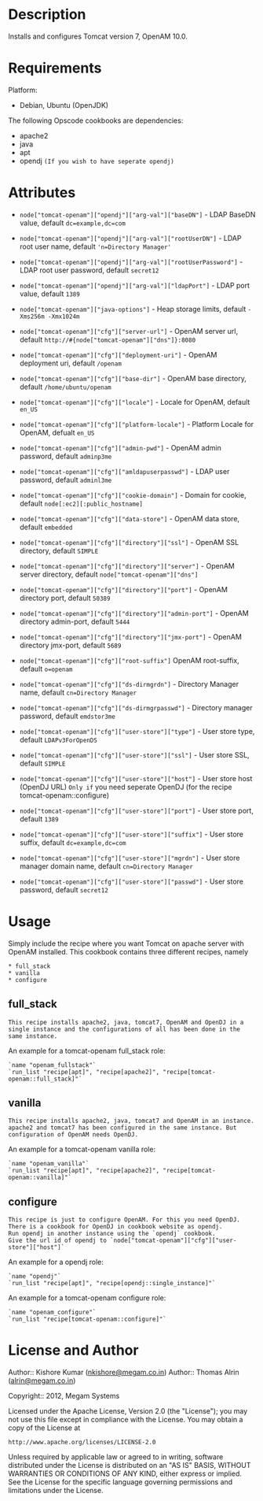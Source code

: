 Description
===========

Installs and configures Tomcat version 7, OpenAM 10.0.

Requirements
============

Platform:

* Debian, Ubuntu (OpenJDK)


The following Opscode cookbooks are dependencies:

* apache2
* java
* apt
* opendj `(If you wish to have seperate opendj)`

Attributes
==========
* `node["tomcat-openam"]["opendj"]["arg-val"]["baseDN"]` - LDAP BaseDN value, default `dc=example,dc=com`
* `node["tomcat-openam"]["opendj"]["arg-val"]["rootUserDN"]` - LDAP root user name, default `'n=Directory Manager'`
* `node["tomcat-openam"]["opendj"]["arg-val"]["rootUserPassword"]` - LDAP root user password, default `secret12`
* `node["tomcat-openam"]["opendj"]["arg-val"]["ldapPort"]` - LDAP port value, default `1389`

* `node["tomcat-openam"]["java-options"]` - Heap storage limits, default `-Xms256m -Xmx1024m`

* `node["tomcat-openam"]["cfg"]["server-url"]` - OpenAM server url, default `http://#{node["tomcat-openam"]["dns"]}:8080`
* `node["tomcat-openam"]["cfg"]["deployment-uri"]` - OpenAM deployment uri, default `/openam`
* `node["tomcat-openam"]["cfg"]["base-dir"]` - OpenAM base directory, default `/home/ubuntu/openam`
* `node["tomcat-openam"]["cfg"]["locale"]` - Locale for OpenAM, default `en_US`
* `node["tomcat-openam"]["cfg"]["platform-locale"]` - Platform Locale for OpenAM, defualt `en_US`
* `node["tomcat-openam"]["cfg"]["admin-pwd"]` - OpenAM admin password, default `adminp3me`
* `node["tomcat-openam"]["cfg"]["amldapuserpasswd"]` - LDAP user password, default `adminl3me`
* `node["tomcat-openam"]["cfg"]["cookie-domain"]` - Domain for cookie, default `node[:ec2][:public_hostname]`
* `node["tomcat-openam"]["cfg"]["data-store"]` - OpenAM data store, default `embedded`

* `node["tomcat-openam"]["cfg"]["directory"]["ssl"]` - OpenAM SSL directory, default `SIMPLE`
* `node["tomcat-openam"]["cfg"]["directory"]["server"]` - OpenAM server directory, default `node["tomcat-openam"]["dns"]`
* `node["tomcat-openam"]["cfg"]["directory"]["port"]` - OpenAM directory port, default `50389`
* `node["tomcat-openam"]["cfg"]["directory"]["admin-port"]` - OpenAM directory admin-port, default `5444`
* `node["tomcat-openam"]["cfg"]["directory"]["jmx-port"]` - OpenAM directory jmx-port, default `5689`
* `node["tomcat-openam"]["cfg"]["root-suffix"]` OpenAM root-suffix, default `o=openam`
* `node["tomcat-openam"]["cfg"]["ds-dirmgrdn"]` - Directory Manager name, default `cn=Directory Manager`
* `node["tomcat-openam"]["cfg"]["ds-dirmgrpasswd"]` - Directory manager password, default `emdstor3me`
* `node["tomcat-openam"]["cfg"]["user-store"]["type"]` - User store type, default `LDAPv3ForOpenDS`
* `node["tomcat-openam"]["cfg"]["user-store"]["ssl"]` - User store SSL, default `SIMPLE`
* `node["tomcat-openam"]["cfg"]["user-store"]["host"]` - User store host (OpenDJ URL) `Only if` you need seperate OpenDJ (for the recipe tomcat-openam::configure)
* `node["tomcat-openam"]["cfg"]["user-store"]["port"]` - User store port, default `1389`
* `node["tomcat-openam"]["cfg"]["user-store"]["suffix"]` - User store suffix, default `dc=example,dc=com`
* `node["tomcat-openam"]["cfg"]["user-store"]["mgrdn"]` - User store manager domain name, default `cn=Directory Manager`
* `node["tomcat-openam"]["cfg"]["user-store"]["passwd"]` - User store password, default `secret12`

Usage
=====

Simply include the recipe where you want Tomcat on apache server with OpenAM installed. This cookbook contains three different recipes, namely 

	* full_stack
	* vanilla
	* configure

full_stack
----------
	This recipe installs apache2, java, tomcat7, OpenAM and OpenDJ in a single instance and the configurations of all has been done in the same instance.

An example for a tomcat-openam full_stack role:

	`name "openam_fullstack"`
	`run_list "recipe[apt]", "recipe[apache2]", "recipe[tomcat-openam::full_stack]"`

vanilla
-------
	This recipe installs apache2, java, tomcat7 and OpenAM in an instance. apache2 and tomcat7 has been configured in the same instance. But configuration of OpenAM needs OpenDJ. 

An example for a tomcat-openam vanilla role:

	`name "openam_vanilla"`
	`run_list "recipe[apt]", "recipe[apache2]", "recipe[tomcat-openam::vanilla]"`

configure
---------
	This recipe is just to configure OpenAM. For this you need OpenDJ. 
	There is a cookbook for OpenDJ in cookbook website as opendj. 
	Run opendj in another instance using the `opendj` cookbook. 
	Give the url id of opendj to `node["tomcat-openam"]["cfg"]["user-store"]["host"]`

An example for a opendj role:

	`name "opendj"`
	`run_list "recipe[apt]", "recipe[opendj::single_instance]"`

An example for a tomcat-openam configure role:

	`name "openam_configure"`
	`run_list "recipe[tomcat-openam::configure]"`


License and Author
==================

Author:: Kishore Kumar (<nkishore@megam.co.in>)
Author:: Thomas Alrin (<alrin@megam.co.in>)


Copyright:: 2012, Megam Systems

Licensed under the Apache License, Version 2.0 (the "License");
you may not use this file except in compliance with the License.
You may obtain a copy of the License at

    http://www.apache.org/licenses/LICENSE-2.0

Unless required by applicable law or agreed to in writing, software
distributed under the License is distributed on an "AS IS" BASIS,
WITHOUT WARRANTIES OR CONDITIONS OF ANY KIND, either express or implied.
See the License for the specific language governing permissions and
limitations under the License.
